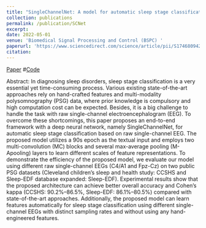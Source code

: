 ```yaml
---
title: "SingleChannelNet: A model for automatic sleep stage classification with raw single-channel EEG"
collection: publications
permalink: /publication/SCNet
excerpt: 
date: 2022-05-01
venue: 'Biomedical Signal Processing and Control (BSPC) '
paperurl: 'https://www.sciencedirect.com/science/article/pii/S1746809422001148'
citation: 
---
```


[Paper](https://www.sciencedirect.com/science/article/pii/S1746809422001148)
#[Code](https://github.com/zhangjinyangnwpu/LDCR)

Abstract:
In diagnosing sleep disorders, sleep stage classification is a very essential yet time-consuming process. Various existing state-of-the-art approaches rely on hand-crafted features and multi-modality polysomnography (PSG) data, where prior knowledge is compulsory and high computation cost can be expected. Besides, it is a big challenge to handle the task with raw single-channel electroencephalogram (EEG). To overcome these shortcomings, this paper proposes an end-to-end framework with a deep neural network, namely SingleChannelNet, for automatic sleep stage classification based on raw single-channel EEG. The proposed model utilizes a 90s epoch as the textual input and employs two multi-convolution (MC) blocks and several max-average pooling (M-Apooling) layers to learn different scales of feature representations. To demonstrate the efficiency of the proposed model, we evaluate our model using different raw single-channel EEGs (C4/A1 and Fpz-Cz) on two public PSG datasets (Cleveland children’s sleep and health study: CCSHS and Sleep-EDF database expanded: Sleep-EDF). Experimental results show that the proposed architecture can achieve better overall accuracy and Cohen’s kappa (CCSHS: 90.2%–86.5%, Sleep-EDF: 86.1%–80.5%) compared with state-of-the-art approaches. Additionally, the proposed model can learn features automatically for sleep stage classification using different single-channel EEGs with distinct sampling rates and without using any hand-engineered features.
